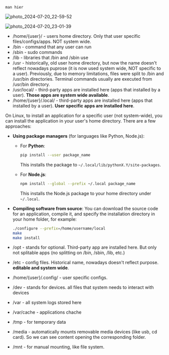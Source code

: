 `man hier`

![photo_2024-07-20_22-59-52](https://github.com/user-attachments/assets/28873705-ae55-44af-aee5-f3e495422d18)

![photo_2024-07-20_23-01-39](https://github.com/user-attachments/assets/db3679a0-a70a-4da1-a3ba-1b352fbbb93b)

- /home/{user}/ - users home directory. Only that user specific files/configs/apps. NOT system wide.
- /bin - command that any user can run
- /sbin - sudo commands
- /lib - libraries that /bin and /sbin use
- /usr - historically, old user home directory, but now the name doesn't reflect nowadays puprose (it is now used system wide, NOT specific to a user). Previously, due to memory limitations, files were split to /bin and /usr/bin directories. Terminal commands usually are executed from /usr/bin directory.
- /usr/local/ - third-party apps are installed here (apps that installed by a user). **Those apps are system wide available**.
- /home/{user}/.local/ - third-party apps are installed here (apps that installed by a user). **User specific apps are installed here**.

On Linux, to install an application for a specific user (not system-wide), you can install the application in your user's home directory. There are a few approaches:

- **Using package managers** (for languages like Python, Node.js):
  - For **Python**:
    ```bash
    pip install --user package_name
    ```
    This installs the package to `~/.local/lib/pythonX.Y/site-packages`.

  - For **Node.js**:
    ```bash
    npm install --global --prefix ~/.local package_name
    ```
    This installs the Node.js package to your home directory under `~/.local`.

- **Compiling software from source**:
  You can download the source code for an application, compile it, and specify the installation directory in your home folder, for example:
  ```bash
  ./configure --prefix=/home/username/local
  make
  make install
  ```

- /opt - stands for optional. Third-party app are installed here. But only not splitable apps (no splitting on /bin, /sbin, /lib, etc.)
- /etc - config files. Historical name, nowadays doesn't reflect purpose. **editable and system wide**.
- /home/{user}/.config/ - user specific configs.
- /dev - stands for devices. all files that system needs to interact with devices
- /var - all system logs stored here
- /var/cache - applications chache
- /tmp - for temporary data
- /media - automatically mounts removable media devices (like usb, cd card). So we can see content opening the corresponding folder.
- /mnt - for manual mounting, like file system.
